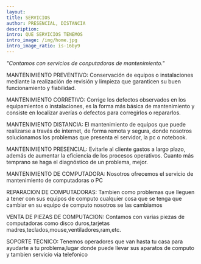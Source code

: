 ```yaml
--- 
layout: 
title: SERVICIOS
author: PRESENCIAL, DISTANCIA
description:
intro: QUE SERVICIOS TENEMOS
intro_image: /img/home.jpg
intro_image_ratio: is-16by9
---
```


_"Contamos con servicios de conputadoras de mantenimiento."_

MANTENIMIENTO PREVENTIVO: Conservación de equipos o instalaciones mediante la realización de revisión y limpieza que garanticen su buen funcionamiento y fiabilidad.

MANTENIMIENTO CORRETIVO: Corrige los defectos observados en los equipamientos o instalaciones, es la forma más básica de mantenimiento y consiste en localizar averías o defectos para corregirlos o repararlos.

MANTENIMIENTO DISTANCIA: El mantenimiento de equipos que puede realizarse a través de internet, de forma remota y segura, donde nosotros solucionamos los problemas que presenta el servidor, la pc o notebook.

MANTENIMIENTO PRESENCIAL: Evitarle al cliente gastos a largo plazo, además de aumentar la eficiencia de los procesos operativos. Cuanto más temprano se haga el diagnóstico de un problema, mejor.

MANTENIMIENTO DE COMPUTADORA: Nosotros ofrecemos el servicio de mantenimiento de computadoras o PC

REPARACION DE COMPUTADORAS: Tambien como problemas que lleguen a tener con sus equipos de computo cualquier cosa que se tenga que cambiar en su equipo de computo nosotros se las cambiamos

VENTA DE PIEZAS DE COMPUTACION: Contamos con varias piezas de computadoras como disco duros,tarjetas madres,teclados,mouse,ventiladores,ram,etc.

SOPORTE TECNICO: Tenemos operadores que van hasta tu casa para ayudarte a tu problema,lugar donde puede llevar sus aparatos de computo y tambien servicio via telefonico

